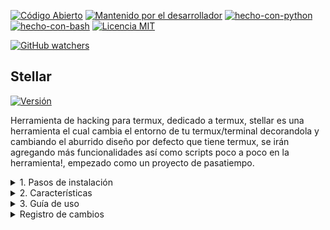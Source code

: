 [![Código Abierto](https://img.shields.io/badge/Código%20Abierto-yes-blue.svg)](https://github.com/ellerbrock/open-source-badges/)
[![Mantenido por el desarrollador](https://img.shields.io/badge/Mantenido%20por%20el%20desarrollador-sí-green.svg)](https://GitHub.com/Naereen/StrapDown.js/graphs/commit-activity)
[![hecho-con-python](https://img.shields.io/badge/Hecho%20con-Python-1f425f.svg?logo=python&logoColor=white)](https://www.python.org/)
[![hecho-con-bash](https://img.shields.io/badge/Hecho%20con-Bash-1f425f.svg?logo=gnu-bash&logoColor=white)](https://www.gnu.org/software/bash/)
[![Licencia MIT](https://img.shields.io/badge/Licencia-MIT-blue.svg)](https://opensource.org/licenses/MIT)

[![GitHub watchers](https://img.shields.io/github/watchers/Keiji821/Stellar.svg?style=social&label=Watch&maxAge=2592000)](https://GitHub.com/Keiji821/Stellar/watchers/)


## Stellar
[![Versión](https://img.shields.io/badge/Versión-1.0.0-blue.svg)](https://github.com/Keiji821/Stellar/releases)

Herramienta de hacking para termux, dedicado a termux, stellar es una herramienta el cual cambia el entorno de tu termux/terminal decorandola y cambiando el aburrido diseño por defecto que tiene termux, se irán agregando más funcionalidades así como scripts poco a poco en la herramienta!, empezado como un proyecto de pasatiempo.

<details>
  <summary>1. Pasos de instalación</summary>

**Nota:** Abre tu terminal y a continuación copia y pega lo siguiente:

**Termux**
<pre>

<pre>
pkg upgrade -y && pkg update -y
</pre>

<pre>
pkg install -y git
</pre>

<pre>
git clone https://github.com/Keiji821/Stellar
</pre>

<pre>
cd Stellar
</pre>

<pre>
bash install.sh
</pre>

<pre>
pkg upgrade -y && pkg update -y && pkg install -y git && git clone https://github.com/Keiji821/Stellar && cd Stellar && bash install.sh
</pre>

</pre>

**Linux** (debian/ubuntu/kali linux) | En desarrollo<pre>

</details>

<details>
  <summary>2. Características</summary>

~/Stellar

| Misc     | Descripción |
|----------|----------|
| ia       | Un pequeño servicio de inteligencia artificial mediante una api gratuita.|
| myip     | Muestra tu ip real y obtiene información de la ip.|   

| Osint    | Descripción |
|----------|-------------|
| ipinfo   | Obtiene la información de una ip, ya sea IPV4 o IPV6|          
| phoneinfo| Obtiene la información de un número de teléfono.|
| metadatainfo| Recupera los metadatos de una imagen, archivo o video.|
| urlinfo  | Obtiene información relevante de una url o enlace.|
| emailsearch| Busca correos electrónicos con el nombre y apellido proporcionados.|

| Pentest  |          |
|----------|----------|
| En desarrollo|      |  

| Phising  |          |
|----------|----------|
| En desarrollo|      | 

| Encryption|         |
|----------|----------|
| En desarrollo|      |  

| Chat tor |          |
|----------|----------|
| En desarrollo|      |    

**Seguridad:**

La herramienta anonimiza toda acción usando tor en la terminal.

</details>

<details>
  <summary>3. Guía de uso</summary>

Después de ejecutar el archivo install.sh su sesión de termux se reiniciará y la herramienta se va a iniciar, para ver la lista de comandos disponibles ejecute "menu" en la terminal y se desplegará una lista de comandos disponibles para usar, cada comando representa un script, una función disponible para usar.

</details>

<details>
  <summary>Registro de cambios</summary>



---
Actualización/00/00/2024

</details>
